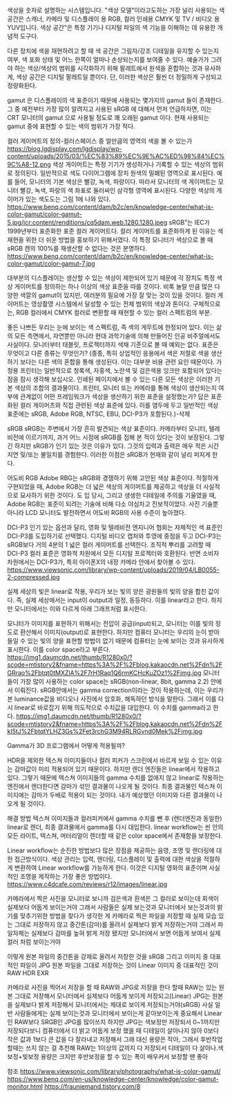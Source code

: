 색상을 숫자로 설명하는 시스템입니다. "색상 모델"이라고도하는 가장 널리 사용되는 색 공간은 스캐너, 카메라 및 디스플레이 용 RGB, 컬러 인쇄용 CMYK 및 TV / 비디오 용 YUV입니다. 
색상 공간"은 특정 기기나 디지털 파일의 색 기능을 이해하는 데 유용한 개념적 도구다. 

다른 장치에 색을 재현하려고 할 때 색 공간은 그림자/강조 디테일을 유지할 수 있는지 여부, 색 포화 상태 및 어느 한쪽이 얼마나 손상되는지를 보여줄 수 있다.
예술가가 그려야 하는 색상/색상의 범위를 시각화하기 위해 팔레트에서 원색을 혼합하는 것과 유사하게, 색상 공간은 디지털 팔레트일 뿐이다. 
단, 이러한 색상은 훨씬 더 정밀하게 구성되고 정량화된다.

gamut 은 디스플레이의 색 표준이기 때문에 사용되는 몇가지의 gamut 들이 존재한다. 
그 중 예전부터 가장 많이 알려지고 사용된 sRGB 에 대해서 먼저 언급하자면, 이는 CRT 모니터의 gamut 으로 사용될 정도로 꽤 오래된 gamut 이다. 
현재 사용되는 gamut 중에 표현할 수 있는 색의 범위가 가장 적다.

컬러 게이머트의 정의-컬러스페이스 중 얼만큼의 영역의 색을 볼 수 있는가
https://blog.lgdisplay.com/lgdisplay/wp-content/uploads/2015/03/%EC%83%89%EC%9E%AC%ED%98%84%EC%9C%A8-12.png
색상 게이머트는 특정 기기가 생성하거나 기록할 수 있는 색상의 범위로 정의된다. 일반적으로 색도 다이어그램에 장치 원색의 밀폐된 영역으로 표시된다. 
예를 들어, 모니터의 기본 색상은 빨강, 녹색, 파랑이다. 따라서 모니터의 색 게이머트는 모니터 빨강, 녹색, 파랑의 색 좌표로 둘러싸인 삼각형 영역에 표시된다. 
다양한 색상의 게이머가 있는 색도도는 그림 1에 나와 있다.
https://www.benq.com/content/dam/b2c/en/knowledge-center/what-is-color-gamut/color-gamut-5.jpg/jcr:content/renditions/cq5dam.web.1280.1280.jpeg
sRGB"는 IEC가 1999년부터 표준화한 표준 컬러 게이머트다. 컬러 게이머트를 표준화하게 된 이유는 색 재현을 위한 더 쉬운 방법을 홍보하기 위해서였다.
이 특정 모니터가 색상으로 볼 때 sRGB 캔의 100%를 재생산할 수 없다는 것은 분명하다.
https://www.benq.com/content/dam/b2c/en/knowledge-center/what-is-color-gamut/color-gamut-7.jpg


대부분의 디스플레이는 생산할 수 있는 색상이 제한되어 있기 때문에 각 장치도 특정 색상 게이머트를 정의하는 하나 이상의 색상 표준을 따를 것이다. 
비록 놀랄 만큼 많은 다양한 색깔의  gamut이 있지만, 여러분의 필요에 가장 잘 맞는 것이 있을 것이다.
컬러 게이머트는 영상촬영 시스템에서 달성할 수 있는 전체 범위의 색상과 톤이다. 구체적으로는, RGB 컬러에서 CMYK 컬러로 변환할 때 재현할 수 있는 컬러 스펙트럼의 부분.

좋든 나쁘든 우리는 눈에 보이는 색 스펙트럼, 즉 색의 게무트에 한정되어 있다. 이는 삶의 모든 측면에서, 자연뿐만 아니라 현대 과학기술에 의해 만들어진 인공 비주얼에서도 사실이다. 
모니터부터 태블릿, 프로젝터까지 색채 기준으로 볼 때 예외는 없다.
표준은 무엇이고 다른 종류는 무엇인가?
(종종, 특히 상업적인 응용에서 색은 저절로 색을 생산하기 보다는 다른 색의 혼합을 통해 생성된다. 
이는 대부분 비용 관련 요인 때문이다. 가정용 프린터는 일반적으로 청록색, 자홍색, 노란색 및 검은색용 잉크만 포함되어 있다는 점을 잠시 생각해 보십시오. 
인쇄된 페이지에서 볼 수 있는 다른 모든 색상은 이러한 기본 색상의 조합의 결과물이다.
프린터, 모니터 또는 카메라를 통해 색상이 생산되는지 여부에 관계없이 어떤 프레임워크가 색상을 생산하기 위한 표준을 설정했는가? 답은 표준화된 컬러 게이머츠와 직접 관련된 색상 표준에 있다. 
이를 염두에 두고 일반적인 색상 표준에는 sRGB, Adobe RGB, NTSC, EBU, DCI-P3가 포함된다.)-삭제

sRGB
sRGB는 주변에서 가장 흔히 발견되는 색상 표준이다. 카메라부터 모니터, 텔레비전에 이르기까지, 과거 어느 시점에 sRGB를 접해 본 적이 있다는 것이 보장된다. 
그렇긴 하지만 sRGB가 인기 있는 것은 이유가 있다. 그것의 입력과 출력은 매우 적은 시간 지연 및/또는 불일치를 경험한다. 이러한 이점은 sRGB가 현재와 같이 널리 퍼지게 한다.

어도비 RGB
Adobe RBG는 sRGB와 경쟁하기 위해 고안된 색상 표준이다. 적절하게 구현되었을 때, Adobe RGB는 더 넓은 색상의 게이머트를 제공하고 색상을 더 사실적으로 묘사하기 위한 것이다. 도
입 당시, 그리고 생생한 디테일에 주의를 기울였을 때, Adobe RGB는 표준이 되려는 기술에 비해 다소 야심차고 진보적이었다. 사진 기술뿐 아니라 LCD 모니터도 발전하면서 어도비 RGB의 사용 수준이 높아졌다.

DCI-P3
인기 있는 옵션과 달리, 영화 및 텔레비전 엔지니어 협회는 자체적인 색 표준인 DCI-P3를 도입하기로 선택했다.
디지털 비디오 캡처와 투영에 중점을 두고 DCI-P3는 sRGB보다 거의 4분의 1 넓은 컬러 게이머트를 선택한다. 조직적 뿌리를 고려할 때 DCI-P3 컬러 표준은 영화적 차원에서 모든 디지털 프로젝터와 호환된다.
반면 소비자 차원에서는 DCI-P3가, 특히 아이폰X의 내장 카메라 안에서 찾아볼 수 있다.
https://www.viewsonic.com/library/wp-content/uploads/2019/04/LB0055-2-compressed.jpg


실제 세상의 빛은 linear로 작용, 우리가 보는 빛의 양은 광원들의 빛의 양을 합친 값이다. 즉, 실제 세상에서는 input이 output과 일정, 동등하다. 이를 linear라고 한다.
하지만 모니터에서는 이와 다르게 아래 그래프처럼 표시한다.

모니터가 이미지를 표현하기 위해서는 전압이 공급(input)되고, 모니터는 이를 빛의 정도로 환산해서 이미지(output)로 표현한다. 
하지만 컴퓨터 모니터는 우리의 눈이 받아들일 수 있는 빛의 양을 표현할 방법이 없기 때문에 컴퓨터는 눈에 보이는 것과 유사하게 표시한다. 이를 color space라고 부른다.
https://img1.daumcdn.net/thumb/R1280x0/?scode=mtistory2&fname=https%3A%2F%2Fblog.kakaocdn.net%2Fdn%2FGRrao%2Fbtqt0tMXZlA%2F7rH1Raq1Q6rmKCHcKuZOz1%2Fimg.jpg
모니터들이 가장 많이 사용하는 color space는 sRGB(non-linear, 8bit, gamma 2.2) 안에서 이뤄진다. 
sRGB안에서는 gamma correction이라는 것이 작용하는데, 이는 우리가 본 luminance값을 비디오나 사진에서 암호화, 해독하던 방식을 말한다.
그래서 이를 다시 linear로 바로잡기 위해 의도적으로 수치값을 대입한다. 이 수치를 gamma라고 한다.
https://img1.daumcdn.net/thumb/R1280x0/?scode=mtistory2&fname=https%3A%2F%2Fblog.kakaocdn.net%2Fdn%2FkI5tJ%2FbtqtYLHZ3Gs%2Fet3rchG3M94RLRGvnd0Mek%2Fimg.jpg

Gamma가 3D 프로그램에서 어떻게 적용될까?
 
HDR을 제외한 텍스쳐 이미지들이나 컬러 피커가 스크린에서 바르게 보일 수 있는 이유는 감마값이 미리 적용되어 있기 때문이다. 
하지만 렌더 엔진들은 linear에서 작용하고 있다. 그렇기 때문에 텍스쳐 이미지들의 gamma 수치를 없애지 않고 linear로 작용하는 엔진에서 렌더한다면 감마가 섞인 결과물이 나오게 될 것이다. 
최종 결과물인 텍스쳐 이미지에는 감마가 두배로 적용이 되는 것이다. 내가 예상했던 이미지와 다른 결과물이 나오게 될 것이다.

 해결 방법
텍스쳐 이미지들과 컬러피커에서 gamma 수치를 뺀 후 (렌더엔진과 동일한) linear로 렌더, 최종 결과물에서 gamma를 다시 대입한다.
linear workflow는 씬 안의 모든 라이트, 텍스쳐, 머터리얼이 렌더할 때 같은 color space에서 존재함을 보장한다.

Linear workflow는 순진한 방법보다 많은 장점을 제공하는 음영, 조명 및 렌더링에 대한 접근방식이다. 
색상 관리는 입력, 렌더링, 디스플레이 및 출력에 대한 색상을 적절하게 변환하여 Linear workflow를 가능하게 한다.
이것은 디지털 영화의 표준이며 사실적인 조명을 제작하는 가장 좋은 방법이다.
https://www.c4dcafe.com/reviews/r12/images/linear.jpg

카메라에서 찍은 사진을 모니터로 보니까 검은색과 흰색은 그 컬러로 보이는데 회색이 실제보다 어둡게 보이는거야
그래서 사람들은 실제 보는것과 모니터에서 보는것과의 밝기를 맞추기위한 방법을 찾다가 생각한 게 
카메라로 찍은 파일을 저장할 때 실제 모습 있는 그대로 저장하지 않고 
중간톤(감마)를 올려서 실제보다 밝게 저장하는거야 그래서 파일자체는 실제보다 감마를 높혀 밝게 저장 됐지만 모니터에서 보면 어둡게 보여서 실제 컬러 처럼 보이는거야

이렇게 원본 파일의 중간톤을 강제로 올려서 저장한 것을 sRGB
그리고 이미지 중 대표적인 파일이 JPG
원본 파일을 그대로 저장하는 것이 Linear
이미지 중 대표적인 것이 RAW HDR EXR

카메라로 사진을 찍어서 저장을 할 때 RAW와 JPG로 저장을 한다 할때
RAW는 있는 원본 그대로 저장해서 모니터에서 실제보다 어둡게 보이게 저장되고(Linear)
JPG는 원본을 실제보다 밝게 저장해서 모니터에서는 제대로 보이게 저장되는거야(sRGB)
사실 일반 사람들에게는 실제 보이는것과 모니터에서 보이는게 같아보이는게 중요해서 Linear인 RAW보다 SRGB인 JPG를 많이쓰지
하지만 JPG는 색보정만 저장되서 0~1까지만 저장되다보니 컴퓨터에서 더 밝고 어둡게 보정 했을 때 디테일이 살아나지 않아
0보다 작은 값과 1보다 큰 값을 다 잘라내고 저장해서 그래 대신 용량은 작아, 그래서 후반작업 할때는 쓰지 않는 걸 추천해
RAW는 1이상의 값까지 다 저장되서 디테일이 다 살아나.색보정+빛보정 용량은 크지만 후반보정을 할 수 있는 폭이 배우커서 보정할 땐 좋아





참조
https://www.viewsonic.com/library/photography/what-is-color-gamut/
https://www.benq.com/en-us/knowledge-center/knowledge/color-gamut-monitor.html
https://frauniemand.tistory.com/8
